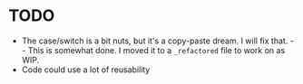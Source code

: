 # TODO
- The case/switch is a bit nuts, but it's a copy-paste dream. I will fix that.
-- This is somewhat done. I moved it to a `_refactored` file to work on as WIP.
- Code could use a lot of reusability
